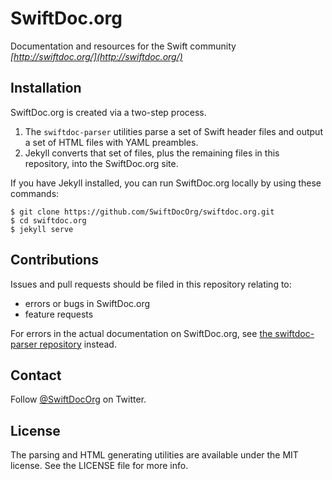 # SwiftDoc.org

Documentation and resources for the Swift community  
*[http://swiftdoc.org/](http://swiftdoc.org/)*

## Installation

SwiftDoc.org is created via a two-step process.

1. The `swiftdoc-parser` utilities parse a set of Swift header files and output a set of HTML files with YAML preambles.
2. Jekyll converts that set of files, plus the remaining files in this repository, into the SwiftDoc.org site.

If you have Jekyll installed, you can run SwiftDoc.org locally by using these commands:

```
$ git clone https://github.com/SwiftDocOrg/swiftdoc.org.git
$ cd swiftdoc.org
$ jekyll serve
```

## Contributions

Issues and pull requests should be filed in this repository relating to:

- errors or bugs in SwiftDoc.org
- feature requests

For errors in the actual documentation on SwiftDoc.org, see [the swiftdoc-parser repository](http://github.com/SwiftDocOrg/swiftdoc-parser) instead.

## Contact

Follow [@SwiftDocOrg](http://twitter.com/SwiftDocOrg) on Twitter.


## License

The parsing and HTML generating utilities are available under the MIT license. See the LICENSE file for more info.

